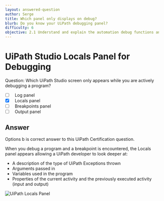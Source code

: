 ```yaml
---
layout: answered-question
author: Serge
title: Which panel only displays on debug?
blurb: Do you know your UiPath debugging panel?
difficulty: 6
objective: 2.1 Understand and explain the automation debug functions and usage such as breakpoints
---
```

<h1>UiPath Studio Locals Panel for Debugging</h1>
Question: Which UiPath Studio screen only appears while you are actively debugging a program?

- [ ] &nbsp;  Log panel
- [x] &nbsp;  Locals panel
- [ ] &nbsp;  Breakpoints panel
- [ ] &nbsp;  Output panel

## Answer

Options b is correct answer to this UiPath Certification question.

When you debug a program and a breakpoint is encountered, the Locals panel appears allowing a UiPath developer to look deeper at:
- A description of the type of UiPath Exceptions thrown
- Arguments passed in
- Variables used in the program
- Properties of the current activity and the previously executed activity (input and output)


![UiPath Locals Panel](https://files.readme.io/4537cc6-locals.gif "Edit a variable at runtime in the Locals panel.")
